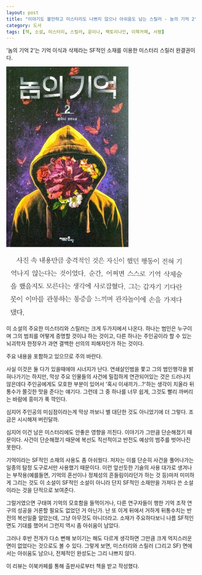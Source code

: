 ```yaml
---
layout: post
title: "이야기도 볼만하고 미스터리도 나쁘지 않으나 아쉬움도 남는 스릴러 - 놈의 기억 2"
category: 도서
tags: [책, 소설, 미스터리, 스릴러, 윤이나, 팩토리나인, 이북카페, 서평]
---
```


'놈의 기억 2'는
기억 이식과 삭제라는 SF적인 소재를 이용한 미스터리 스릴러 완결권이다.

![표지](/images/book/memory-of-a-murderer-2-book-cover.jpg)

![12](/images/book/memory-of-a-murderer-2-book-p12.jpg)

이 소설의 주요한 미스터리와 스릴러는 크게 두가지에서 나온다.
하나는 범인은 누구이며 그의 범죄를 어떻게 증명할 것이냐 하는 것이고,
다른 하나는 주인공이라 할 수 있는 뇌괴학자 한정우가 과연 결백한 선의의 피해자인가 하는 것이다.



<div class="im im-warning">
주요 내용을 포함하고 있으므로 주의 바란다.
</div>



사실 이것은 둘 다가 있을때에야 시너지가 난다.
연쇄살인범을 쫓고 그의 범인행각을 밝혀나가기는 하지만,
막상 주요 인물들의 사건에 밀접하게 연관되어있는 것은 드러나지 않은데다
주인공에게도 모호한 부분이 있어서
'혹시 이새끼가...?'하는 생각이 치올라 뒤통수가 쫄깃한 맛을 준다는 얘기다.
그런데 그 중 하나를 너무 쉽게, 그것도 빨리 까버리는 바람에 흥미가 푹 깍인다.

심지어 주인공의 미심점이라는게 막상 까보니 별 대단한 것도 아니었기에 더 그렇다.
조금은 시시해져 버린달까.

심지어 이건 남은 미스터리에도 안좋은 영향을 끼친다.
이야기가 그만큼 단순해졌기 때문이다.
사건이 단순해졌기 때문에 복선도 직선적이고 반전도 예상의 범주를 벗어나진 못한다.

기억이라는 SF적인 소재의 사용도 좀 아쉬웠다.
저자는 이를 단순히 사건을 풀어나가는 일종의 탐정 도구로서만 사용했기 때문이다.
이런 앞선듯한 기술의 사용 대가로 생겨나는 부작용(예를들면, 기억의 혼선이나 정체성의 흔들림이라던가 하는 것 등)마저 미미하게 그리는 것도
이 소설이 SF적인 소설이 아니라 단지 SF적인 소재만을 가져다 쓴 소설이라는 것을 단적으로 보여준다.

그럴거였으면 구태여 기억의 모호함을 들먹이거나,
다른 연구자들이 행한 기억 조작 연구의 성공을 거론할 필요도 없었던 거 아닌가.
난 또 이게 뒤에서 거하게 뒤통수치는 반전의 복선일줄 알았는데, 그냥 아무것도 아니더라고.
소재가 주요하다보니 나름 SF적인면도 기대를 했어서 그런지 역시 좀 아쉬움이 남았다.

그러나 후반 전개가 다소 뻔해 보이기는 해도
다르게 생각하면 그만큼 크게 억지스러운 면이 없었다는 것으로도 볼 수 있다.
그렇게 보면, 미스터리와 스릴러 (그리고 SF) 면에서는 아쉬움도 남으나,
전체적인 완성도는 그리 나쁘지 않다.



<div class="im im-info">
이 리뷰는 이북카페를 통해 출판사로부터 책을 받고 작성했다.
</div>
